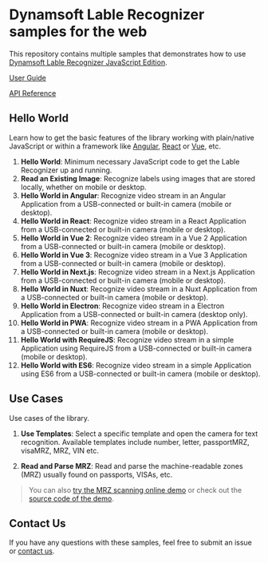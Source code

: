 # Dynamsoft Lable Recognizer samples for the web

This repository contains multiple samples that demonstrates how to use [Dynamsoft Lable Recognizer JavaScript Edition](https://www.dynamsoft.com/label-recognition/programming/javascript/?ver=latest).

[User Guide](https://www.dynamsoft.com/label-recognition/docs/web/programming/javascript/user-guide/index.html)

[API Reference](https://www.dynamsoft.com/label-recognition/programming/javascript/api-reference/?ver=latest)

## Hello World

Learn how to get the basic features of the library working with plain/native JavaScript or within a framework like [Angular](https://angular.io/), [React](https://reactjs.org/) or [Vue](https://vuejs.org/), etc.

1. **Hello World**: Minimum necessary JavaScript code to get the Lable Recognizer up and running.
2. **Read an Existing Image**: Recognize labels using images that are stored locally, whether on mobile or desktop.
3. **Hello World in Angular**: Recognize video stream in an Angular Application from a USB-connected or built-in camera (mobile or desktop).
4. **Hello World in React**: Recognize video stream in a React Application from a USB-connected or built-in camera (mobile or desktop).
5. **Hello World in Vue 2**: Recognize video stream in a Vue 2 Application from a USB-connected or built-in camera (mobile or desktop).
6. **Hello World in Vue 3**: Recognize video stream in a Vue 3 Application from a USB-connected or built-in camera (mobile or desktop).
7. **Hello World in Next.js**: Recognize video stream in a Next.js Application from a USB-connected or built-in camera (mobile or desktop).
8. **Hello World in Nuxt**: Recognize video stream in a Nuxt Application from a USB-connected or built-in camera (mobile or desktop).
9. **Hello World in Electron**: Recognize video stream in a Electron Application from a USB-connected or built-in camera (desktop only).
10. **Hello World in PWA**: Recognize video stream in a PWA Application from a USB-connected or built-in camera (mobile or desktop).
11. **Hello World with RequireJS**: Recognize video stream in a simple Application using RequireJS from a USB-connected or built-in camera (mobile or desktop).
12. **Hello World with ES6**: Recognize video stream in a simple Application using ES6 from a USB-connected or built-in camera (mobile or desktop).

## Use Cases

Use cases of the library.

1. **Use Templates**: Select a specific template and open the camera for text recognition. Available templates include number, letter, passportMRZ, visaMRZ, MRZ, VIN etc. 

2. **Read and Parse MRZ**: Read and parse the machine-readable zones (MRZ) usually found on passports, VISAs, etc. 

> You can also [try the MRZ scanning online demo](https://demo.dynamsoft.com/label-recognizer-js/mrz-scanner.html) or check out the [source code of the demo](https://github.com/Dynamsoft/label-recognizer-javascript-demo).

## Contact Us

If you have any questions with these samples, feel free to submit an issue or [contact us](https://www.dynamsoft.com/company/contact/).
